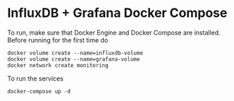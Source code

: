 # InfluxDB + Grafana Docker Compose

To run, make sure that Docker Engine and Docker Compose are installed. Before running for the first time do

```console
docker volume create --name=influxdb-volume
docker volume create --name=grafana-volume
docker network create monitoring
```

To run the services

```console
docker-compose up -d
```
